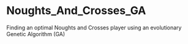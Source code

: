 # Noughts_And_Crosses_GA
Finding an optimal Noughts and Crosses player using an evolutionary Genetic Algorithm (GA)
